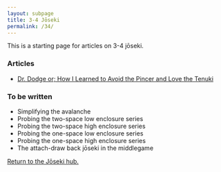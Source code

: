 ```yaml
---
layout: subpage
title: 3-4 Jōseki
permalink: /34/
---
```


This is a starting page for articles on 3-4 jōseki.

### Articles

* [Dr. Dodge or; How I Learned to Avoid the Pincer and Love the Tenuki](/joseki/34/2021/07/09/34-pincer-avoid/)

### To be written

* Simplifying the avalanche
* Probing the two-space low enclosure series
* Probing the two-space high enclosure series
* Probing the one-space low enclosure series
* Probing the one-space high enclosure series
* The attach-draw back jōseki in the middlegame

[Return to the Jōseki hub.](/joseki/)